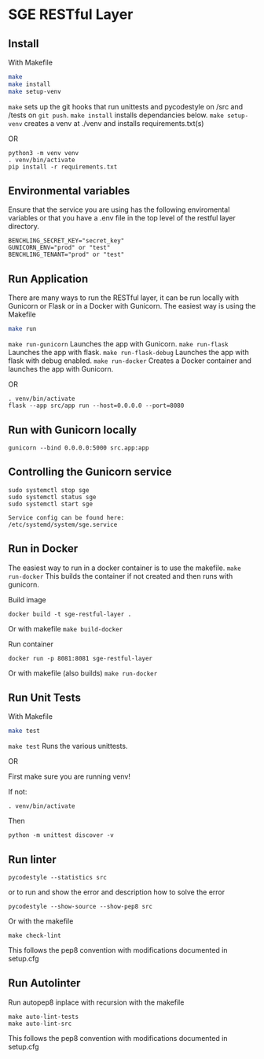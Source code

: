 # SGE RESTful Layer

## Install
With Makefile 
```sh
make
make install
make setup-venv
```
```make``` sets up the git hooks that run unittests and pycodestyle on /src and /tests on ```git push```.
```make install``` installs dependancies below.
```make setup-venv``` creates a venv at ./venv and installs requirements.txt(s)


OR 

```
python3 -m venv venv
. venv/bin/activate
pip install -r requirements.txt
```

## Environmental variables
Ensure that the service you are using has the following enviromental variables or that you have a .env file in the top level of the restful layer directory.
```
BENCHLING_SECRET_KEY="secret_key"
GUNICORN_ENV="prod" or "test"
BENCHLING_TENANT="prod" or "test"
```

## Run Application
There are many ways to run the RESTful layer, it can be run locally with Gunicorn or Flask or in a Docker with Gunicorn.
The easiest way is using the Makefile
```sh
make run
```
```make run-gunicorn``` Launches the app with Gunicorn.
```make run-flask``` Launches the app with flask.
```make run-flask-debug``` Launches the app with flask with debug enabled.
```make run-docker``` Creates a Docker container and launches the app with Gunicorn.

OR

```
. venv/bin/activate
flask --app src/app run --host=0.0.0.0 --port=8080
```

## Run with Gunicorn locally
```
gunicorn --bind 0.0.0.0:5000 src.app:app
```

## Controlling the Gunicorn service
```
sudo systemctl stop sge
sudo systemctl status sge
sudo systemctl start sge

Service config can be found here:
/etc/systemd/system/sge.service
```

## Run in Docker

The easiest way to run in a docker container is to use the makefile.
```make run-docker```
This builds the container if not created and then runs with gunicorn.

Build image

```docker build -t sge-restful-layer . ```

Or with makefile
```make build-docker```


Run container

```docker run -p 8081:8081 sge-restful-layer ```

Or with makefile (also builds)
```make run-docker```

## Run Unit Tests

With Makefile 
```sh
make test
```
```make test``` Runs the various unittests.


OR

First make sure you are running venv! 

If not:
```
. venv/bin/activate
```

Then 

```
python -m unittest discover -v
```

## Run linter
```
pycodestyle --statistics src
```
or to run and show the error and description how to solve the error
```
pycodestyle --show-source --show-pep8 src
```

Or with the makefile

```
make check-lint
```

This follows the pep8 convention with modifications documented in setup.cfg

## Run Autolinter

Run autopep8 inplace with recursion with the makefile

```
make auto-lint-tests
make auto-lint-src
```

This follows the pep8 convention with modifications documented in setup.cfg